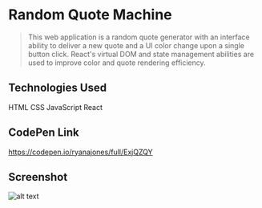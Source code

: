 # Random Quote Machine

> This web application is a random quote generator with an interface ability to deliver a new quote and a UI color change upon a single button click. React's virtual DOM and state management abilities are used to improve color and quote rendering efficiency.

## Technologies Used

HTML CSS JavaScript React

## CodePen Link

https://codepen.io/ryanajones/full/ExjQZQY

## Screenshot

![alt text](https://i.imgur.com/2hOFpLX.png)
